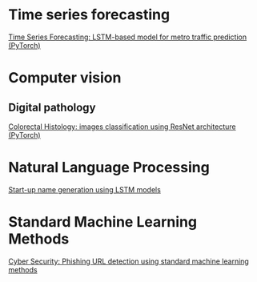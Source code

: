 # Time series forecasting
[Time Series Forecasting: LSTM-based model for metro traffic prediction (PyTorch)](https://github.com/MariaZork/my-machine-learning-tutorials/blob/master/time-series-forecasting-part1-LSTM.ipynb)

# Computer vision

## Digital pathology
[Colorectal Histology: images classification using ResNet architecture (PyTorch)](https://github.com/MariaZork/my-machine-learning-tutorials/blob/master/time-series-forecasting-part1-LSTM.ipynb)

# Natural Language Processing
[Start-up name generation using LSTM models](https://github.com/MariaZork/my-machine-learning-tutorials/blob/master/startup-name-generation.ipynb)

# Standard Machine Learning Methods
[Cyber Security: Phishing URL detection using standard machine learning methods](https://github.com/MariaZork/my-machine-learning-tutorials/blob/master/phishing_url_detection.ipynb)